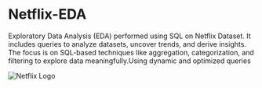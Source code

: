 # Netflix-EDA
Exploratory Data Analysis (EDA) performed using SQL on Netflix Dataset. It includes queries to analyze datasets, uncover trends, and derive insights. The focus is on SQL-based techniques like aggregation, categorization, and filtering to explore data meaningfully.Using dynamic and optimized queries

![Netflix Logo](https://variety.com/wp-content/uploads/2020/05/netflix-logo.png?w=1000&h=667&crop=1)
